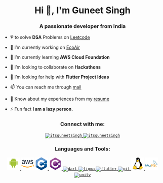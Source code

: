 <h1 align="center">Hi 👋, I'm Guneet Singh</h1>
<h3 align="center">A passionate developer from India</h3>

- 💗 to solve **DSA** Problems on [Leetcode](https://leetcode.com/itsguneetsingh/)
  
- 🔭 I’m currently working on [EcoAir](https://github.com/Guneetconvent2002/EcoAir)

- 🌱 I’m currently learning **AWS Cloud Foundation**

- 👯 I’m looking to collaborate on **Hackathons**

- 🤝 I’m looking for help with **Flutter Project Ideas**

- 📫 You can reach me through [mail](itsguneetsingh@gmail.com)

- 📄 Know about my experiences from my [resume](https://drive.google.com/file/d/1IO98eg0N3ynyfI3B9z_Vyekllq1rWSWy/view?usp=sharing)

- ⚡ Fun fact **I am a lazy person.**

<h3 align="Center">Connect with me:</h3>
<p align="Center">
<a href="https://linkedin.com/in/itsguneetsingh" target="blank">
  <code><img align="center" src="https://raw.githubusercontent.com/rahuldkjain/github-profile-readme-generator/master/src/images/icons/Social/linked-in-alt.svg" alt="itsguneetsingh" height="30" width="40" /></code>
</a>
<a href="https://www.leetcode.com/itsguneetsingh" target="blank">
  <code><img align="center" src="https://raw.githubusercontent.com/rahuldkjain/github-profile-readme-generator/master/src/images/icons/Social/leet-code.svg" alt="itsguneetsingh" height="30" width="40" /></code>
</a>
</p>


<h3 align="Center">Languages and Tools:</h3>
<p align="Center">  <a href="https://developer.android.com" target="_blank" rel="noreferrer">
  <code><img src="https://raw.githubusercontent.com/devicons/devicon/master/icons/android/android-original-wordmark.svg" alt="android" width="40" height="40"/></code>
</a>
<a href="https://aws.amazon.com" target="_blank" rel="noreferrer">
  <code><img src="https://raw.githubusercontent.com/devicons/devicon/master/icons/amazonwebservices/amazonwebservices-original-wordmark.svg" alt="aws" width="40" height="40"/></code></a> <a href="https://www.w3schools.com/cpp/" target="_blank" rel="noreferrer">
    <code><img src="https://raw.githubusercontent.com/devicons/devicon/master/icons/cplusplus/cplusplus-original.svg" alt="cplusplus" width="40" height="40"/></code>
  </a> <a href="https://www.w3schools.com/cs/" target="_blank" rel="noreferrer">
    <code><img src="https://raw.githubusercontent.com/devicons/devicon/master/icons/csharp/csharp-original.svg" alt="csharp" width="40" height="40"/></code>
  </a> <a href="https://dart.dev" target="_blank" rel="noreferrer">
    <code><img src="https://www.vectorlogo.zone/logos/dartlang/dartlang-icon.svg" alt="dart" width="40" height="40"/></code>
  </a> <a href="https://www.figma.com/" target="_blank" rel="noreferrer">
    <code><img src="https://www.vectorlogo.zone/logos/figma/figma-icon.svg" alt="figma" width="40" height="40"/></code>
  </a> <a href="https://flutter.dev" target="_blank" rel="noreferrer">
    <code><img src="https://www.vectorlogo.zone/logos/flutterio/flutterio-icon.svg" alt="flutter" width="40" height="40"/></code>
    </a> <a href="https://git-scm.com/" target="_blank" rel="noreferrer">
      <code><img src="https://www.vectorlogo.zone/logos/git-scm/git-scm-icon.svg" alt="git" width="40" height="40"/></code>
    </a> <a href="https://www.linux.org/" target="_blank" rel="noreferrer">
      <code><img src="https://raw.githubusercontent.com/devicons/devicon/master/icons/linux/linux-original.svg" alt="linux" width="40" height="40"/></code>
    </a> <a href="https://www.mysql.com/" target="_blank" rel="noreferrer">
      <code><img src="https://raw.githubusercontent.com/devicons/devicon/master/icons/mysql/mysql-original-wordmark.svg" alt="mysql" width="40" height="40"/></code>
    </a> <a href="https://unity.com/" target="_blank" rel="noreferrer">
      <code><img src="https://www.vectorlogo.zone/logos/unity3d/unity3d-icon.svg" alt="unity" width="40" height="40"/></code>
    </a> </p>
